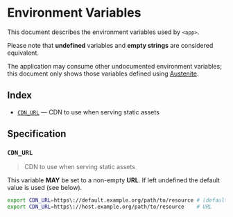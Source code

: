 # Environment Variables

This document describes the environment variables used by `<app>`.

Please note that **undefined** variables and **empty strings** are considered
equivalent.

The application may consume other undocumented environment variables; this
document only shows those variables defined using [Austenite].

[austenite]: https://github.com/env-iron/austenite

## Index

-   [`CDN_URL`](#CDN_URL) — CDN to use when serving static assets

## Specification

### `CDN_URL`

> CDN to use when serving static assets

This variable **MAY** be set to a non-empty **URL**.
If left undefined the default value is used (see below).

```sh
export CDN_URL=https\://default.example.org/path/to/resource # (default)
export CDN_URL=https\://host.example.org/path/to/resource    # URL
```
